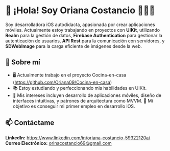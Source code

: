  # 👋 ¡Hola! Soy Oriana Costancio 👩🏻‍💻
 
Soy desarrolladora iOS autodidacta, apasionada por crear aplicaciones móviles. Actualmente estoy trabajando en proyectos con **UIKit**, utilizando **Realm** para la gestión de datos, **Firebase Authentication** para gestionar la autenticación de usuarios, **API Rest** para la comunicación con servidores, y **SDWebImage** para la carga eficiente de imágenes desde la web.
## 🚀 Sobre mí
- 🖥️ Actualmente trabajo en el proyecto Cocina-en-casa (https://github.com/Oriana09/Cocina-en-casa)
- 📚 Estoy estudiando y perfeccionando mis habilidades en UIKit.
- 🌟 Mis intereses incluyen desarrollo de aplicaciones móviles, diseño de interfaces intuitivas, y patrones de arquitectura como MVVM.
🎯 Mi objetivo es conseguir mi primer empleo en desarrollo iOS.

## 📫 Contáctame
**LinkedIn:** https://www.linkedin.com/in/oriana-costancio-59322120a/
**Correo Electrónico:** orinacostancio69@gmail.com
